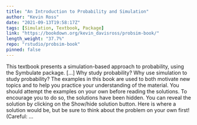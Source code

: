 ```yaml
---
title: "An Introduction to Probability and Simulation"
author: "Kevin Ross"
date: "2021-09-13T19:58:17Z"
tags: [Simulation, Textbook, Package]
link: "https://bookdown.org/kevin_davisross/probsim-book/"
length_weight: "37.7%"
repo: "rstudio/probsim-book"
pinned: false
---
```


This textbook presents a simulation-based approach to probability, using the Symbulate package. [...] Why study probability? Why use simulation to study probability? The examples in this book are used to both motivate new topics and to help you practice your understanding of the material. You should attempt the examples on your own before reading the solutions. To encourage you to do so, the solutions have been hidden. You can reveal the solution by clicking on the Show/hide solution button. Here is where a solution would be, but be sure to think about the problem on your own first! (Careful:  ...
